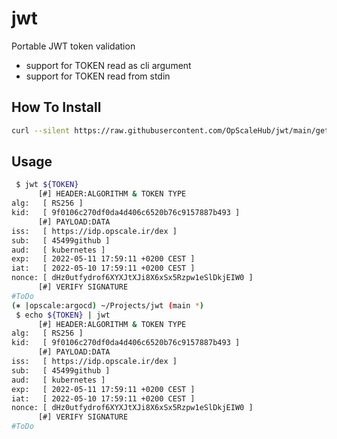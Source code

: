 # jwt
Portable JWT token validation 

- support for TOKEN read as cli argument
- support for TOKEN read from stdin


## How To Install
```bash
curl --silent https://raw.githubusercontent.com/OpScaleHub/jwt/main/get-jwt.sh | sudo bash -c
```

## Usage

```bash
 $ jwt ${TOKEN}
      [#] HEADER:ALGORITHM & TOKEN TYPE
alg:   [ RS256 ]
kid:   [ 9f0106c270df0da4d406c6520b76c9157887b493 ]
      [#] PAYLOAD:DATA
iss:   [ https://idp.opscale.ir/dex ]
sub:   [ 45499github ]
aud:   [ kubernetes ]
exp:   [ 2022-05-11 17:59:11 +0200 CEST ]
iat:   [ 2022-05-10 17:59:11 +0200 CEST ]
nonce: [ dHz0utfydrof6XYXJtXJi8X6xSx5Rzpw1eSlDkjEIW0 ]
      [#] VERIFY SIGNATURE
#ToDo
(⎈ |opscale:argocd) ~/Projects/jwt (main *)
 $ echo ${TOKEN} | jwt 
      [#] HEADER:ALGORITHM & TOKEN TYPE
alg:   [ RS256 ]
kid:   [ 9f0106c270df0da4d406c6520b76c9157887b493 ]
      [#] PAYLOAD:DATA
iss:   [ https://idp.opscale.ir/dex ]
sub:   [ 45499github ]
aud:   [ kubernetes ]
exp:   [ 2022-05-11 17:59:11 +0200 CEST ]
iat:   [ 2022-05-10 17:59:11 +0200 CEST ]
nonce: [ dHz0utfydrof6XYXJtXJi8X6xSx5Rzpw1eSlDkjEIW0 ]
      [#] VERIFY SIGNATURE
#ToDo
```